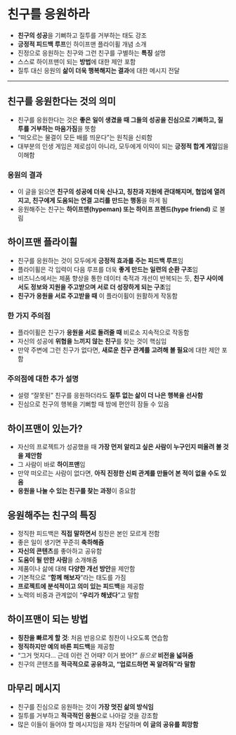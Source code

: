 # 친구를 응원하라


* **친구의 성공**을 기뻐하고 질투를 거부하는 태도 강조
* **긍정적 피드백 루프**인 하이프맨 플라이휠 개념 소개
* 진정으로 응원하는 친구와 그런 친구를 구별하는 **특징** 설명
* 스스로 하이프맨이 되는 **방법**에 대한 제안 포함
* 질투 대신 응원의 **삶이 더욱 행복해지는 결과**에 대한 메시지 전달

---

친구를 응원한다는 것의 의미
---------------

* 친구를 응원한다는 것은 **좋은 일이 생겼을 때 그들의 성공을 진심으로 기뻐하고, 질투를 거부하는 마음가짐**을 뜻함
* “떠오르는 물결이 모든 배를 띄운다”는 원칙을 신뢰함
* 대부분의 인생 게임은 제로섬이 아니라, 모두에게 이익이 되는 **긍정적 합계 게임**임을 이해함

### 응원의 결과

* 이 글을 읽으면 **친구의 성공에 더욱 신나고, 칭찬과 지원에 관대해지며, 협업에 열려지고, 친구에게 도움되는 연결 고리를 만드는 행동**을 하게 됨
* 응원해주는 친구는 **하이프맨(hypeman) 또는 하이프 프렌드(hype friend)** 로 불림

하이프맨 플라이휠
---------

* 친구를 응원하는 것이 모두에게 **긍정적 효과를 주는 피드백 루프**임
* 플라이휠은 각 입력이 다음 루프를 더욱 **좋게 만드는 일련의 순환 구조**임
* 비즈니스에서는 제품 향상을 통한 데이터 축적과 개선이 반복되는 듯, **친구 사이에서도 정보와 지원을 주고받으며 서로 더 성장하게 되는 구조**임
* **친구가 응원을 서로 주고받을 때** 이 플라이휠이 원활하게 작동함

### 한 가지 주의점

* 플라이휠은 친구가 **응원을 서로 돌려줄 때** 비로소 지속적으로 작동함
* 자신의 성공에 **위협을 느끼지 않는 친구**를 찾는 것이 핵심임
* 만약 주변에 그런 친구가 없다면, **새로운 친구 관계를 고려해 볼 필요**에 대한 제안 포함

### 주의점에 대한 추가 설명

* 설령 “잘못된” 친구를 응원하더라도 **질투 없는 삶이 더 나은 행복을 선사함**
* 진심으로 친구의 행복을 기뻐할 때 밤에 편안히 잠들 수 있음

하이프맨이 있는가?
----------

* 자신의 프로젝트가 성공했을 때 **가장 먼저 알리고 싶은 사람이 누구인지 떠올려 볼 것을 제안함**
* 그 사람이 바로 **하이프맨**임
* 만약 떠오르는 사람이 없다면, **아직 진정한 신뢰 관계를 만들어 본 적이 없을 수도 있음**
* **응원을 나눌 수 있는 친구를 찾는 과정**이 중요함

응원해주는 친구의 특징
------------

* 정직한 피드백은 **직접 말하면서** 칭찬은 본인 모르게 전함
* 좋은 일이 생기면 꾸준히 **축하해줌**
* **자신의 콘텐츠**를 좋아하고 공유함
* **도움이 될 만한 사람**을 소개해줌
* 제품이나 삶에 대해 **다양한 개선 방안**을 제안함
* 기본적으로 “**함께 해보자**”라는 태도를 가짐
* **프로젝트에 분석적이고 의미 있는 피드백**을 제공함
* 노력의 비중과 관계없이 “**우리가 해냈다**”고 말함

하이프맨이 되는 방법
-----------

* **칭찬을 빠르게 할 것**: 처음 반응으로 칭찬이 나오도록 연습함
* **정직하지만 예의 바른 피드백**을 제공함
* “그거 멋지다... 근데 이런 건 어때? 이거 봤어?” *등으로* **비전을 넓혀줌**
* 친구의 콘텐츠를 **적극적으로 공유하고, “업로드하면 꼭 알려줘”라 말함**

마무리 메시지
-------

* 친구를 진심으로 응원하는 것이 **가장 멋진 삶의 방식임**
* 질투를 거부하고 **적극적인 응원**으로 나아갈 것을 강조함
* 많은 이들이 들어야 할 메시지임을 재차 전달하며 **이 글의 공유를 희망함**
